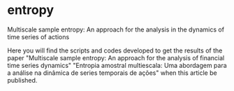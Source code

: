 # entropy
Multiscale sample entropy: An approach for the analysis in the dynamics of time series of actions

Here you will find the scripts and codes developed to get the results of the paper "Multiscale sample entropy: An approach for the analysis of financial time series dynamics" "Entropia amostral multiescala: Uma abordagem para a análise na dinâmica de series temporais de ações" when this article be published.
